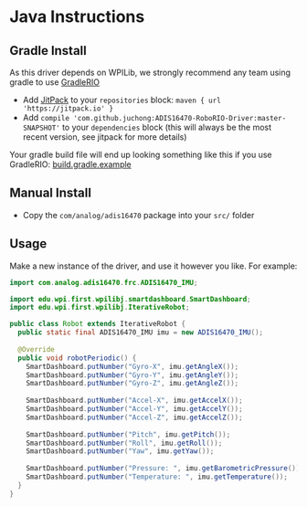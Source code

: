 # Java Instructions

## Gradle Install
As this driver depends on WPILib, we strongly recommend any team using gradle to use [GradleRIO](https://github.com/Open-RIO/GradleRIO)
* Add [JitPack](https://jitpack.io/#juchong/ADIS16470-RoboRIO-Driver) to your `repositories` block: ``maven { url 'https://jitpack.io' }``
* Add ``compile 'com.github.juchong:ADIS16470-RoboRIO-Driver:master-SNAPSHOT'`` to your `dependencies` block (this will always be the most recent version, see jitpack for more details)

Your gradle build file will end up looking something like this if you use GradleRIO: [build.gradle.example](build.gradle.example)

## Manual Install
* Copy the `com/analog/adis16470` package into your `src/` folder

## Usage
Make a new instance of the driver, and use it however you like. For example:
```java
import com.analog.adis16470.frc.ADIS16470_IMU;

import edu.wpi.first.wpilibj.smartdashboard.SmartDashboard;
import edu.wpi.first.wpilibj.IterativeRobot;

public class Robot extends IterativeRobot {
  public static final ADIS16470_IMU imu = new ADIS16470_IMU();
  
  @Override
  public void robotPeriodic() { 
    SmartDashboard.putNumber("Gyro-X", imu.getAngleX());
    SmartDashboard.putNumber("Gyro-Y", imu.getAngleY());
    SmartDashboard.putNumber("Gyro-Z", imu.getAngleZ());
    
    SmartDashboard.putNumber("Accel-X", imu.getAccelX());
    SmartDashboard.putNumber("Accel-Y", imu.getAccelY());
    SmartDashboard.putNumber("Accel-Z", imu.getAccelZ());
    
    SmartDashboard.putNumber("Pitch", imu.getPitch());
    SmartDashboard.putNumber("Roll", imu.getRoll());
    SmartDashboard.putNumber("Yaw", imu.getYaw());
    
    SmartDashboard.putNumber("Pressure: ", imu.getBarometricPressure());
    SmartDashboard.putNumber("Temperature: ", imu.getTemperature()); 
  }
}
```
